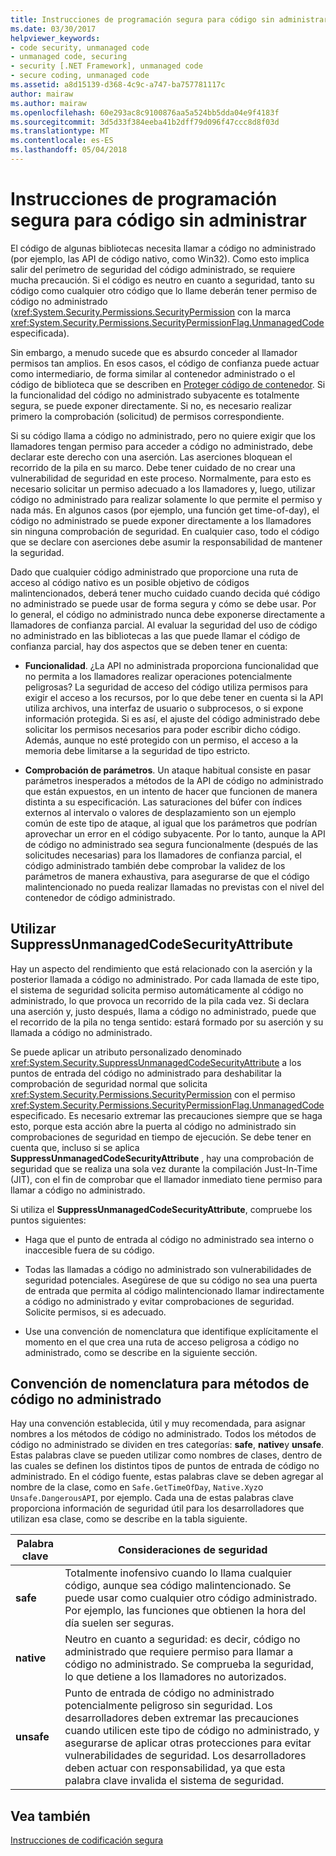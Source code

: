 ```yaml
---
title: Instrucciones de programación segura para código sin administrar
ms.date: 03/30/2017
helpviewer_keywords:
- code security, unmanaged code
- unmanaged code, securing
- security [.NET Framework], unmanaged code
- secure coding, unmanaged code
ms.assetid: a8d15139-d368-4c9c-a747-ba757781117c
author: mairaw
ms.author: mairaw
ms.openlocfilehash: 60e293ac8c9100876aa5a524bb5dda04e9f4183f
ms.sourcegitcommit: 3d5d33f384eeba41b2dff79d096f47ccc8d8f03d
ms.translationtype: MT
ms.contentlocale: es-ES
ms.lasthandoff: 05/04/2018
---
```

# <a name="secure-coding-guidelines-for-unmanaged-code"></a>Instrucciones de programación segura para código sin administrar
El código de algunas bibliotecas necesita llamar a código no administrado (por ejemplo, las API de código nativo, como Win32). Como esto implica salir del perímetro de seguridad del código administrado, se requiere mucha precaución. Si el código es neutro en cuanto a seguridad, tanto su código como cualquier otro código que lo llame deberán tener permiso de código no administrado (<xref:System.Security.Permissions.SecurityPermission> con la marca <xref:System.Security.Permissions.SecurityPermissionFlag.UnmanagedCode> especificada).  
  
 Sin embargo, a menudo sucede que es absurdo conceder al llamador permisos tan amplios. En esos casos, el código de confianza puede actuar como intermediario, de forma similar al contenedor administrado o el código de biblioteca que se describen en [Proteger código de contenedor](../../../docs/framework/misc/securing-wrapper-code.md). Si la funcionalidad del código no administrado subyacente es totalmente segura, se puede exponer directamente. Si no, es necesario realizar primero la comprobación (solicitud) de permisos correspondiente.  
  
 Si su código llama a código no administrado, pero no quiere exigir que los llamadores tengan permiso para acceder a código no administrado, debe declarar este derecho con una aserción. Las aserciones bloquean el recorrido de la pila en su marco. Debe tener cuidado de no crear una vulnerabilidad de seguridad en este proceso. Normalmente, para esto es necesario solicitar un permiso adecuado a los llamadores y, luego, utilizar código no administrado para realizar solamente lo que permite el permiso y nada más. En algunos casos (por ejemplo, una función get time-of-day), el código no administrado se puede exponer directamente a los llamadores sin ninguna comprobación de seguridad. En cualquier caso, todo el código que se declare con aserciones debe asumir la responsabilidad de mantener la seguridad.  
  
 Dado que cualquier código administrado que proporcione una ruta de acceso al código nativo es un posible objetivo de códigos malintencionados, deberá tener mucho cuidado cuando decida qué código no administrado se puede usar de forma segura y cómo se debe usar. Por lo general, el código no administrado nunca debe exponerse directamente a llamadores de confianza parcial. Al evaluar la seguridad del uso de código no administrado en las bibliotecas a las que puede llamar el código de confianza parcial, hay dos aspectos que se deben tener en cuenta:  
  
-   **Funcionalidad**. ¿La API no administrada proporciona funcionalidad que no permita a los llamadores realizar operaciones potencialmente peligrosas? La seguridad de acceso del código utiliza permisos para exigir el acceso a los recursos, por lo que debe tener en cuenta si la API utiliza archivos, una interfaz de usuario o subprocesos, o si expone información protegida. Si es así, el ajuste del código administrado debe solicitar los permisos necesarios para poder escribir dicho código. Además, aunque no esté protegido con un permiso, el acceso a la memoria debe limitarse a la seguridad de tipo estricto.  
  
-   **Comprobación de parámetros**. Un ataque habitual consiste en pasar parámetros inesperados a métodos de la API de código no administrado que están expuestos, en un intento de hacer que funcionen de manera distinta a su especificación. Las saturaciones del búfer con índices externos al intervalo o valores de desplazamiento son un ejemplo común de este tipo de ataque, al igual que los parámetros que podrían aprovechar un error en el código subyacente. Por lo tanto, aunque la API de código no administrado sea segura funcionalmente (después de las solicitudes necesarias) para los llamadores de confianza parcial, el código administrado también debe comprobar la validez de los parámetros de manera exhaustiva, para asegurarse de que el código malintencionado no pueda realizar llamadas no previstas con el nivel del contenedor de código administrado.  
  
## <a name="using-suppressunmanagedcodesecurityattribute"></a>Utilizar SuppressUnmanagedCodeSecurityAttribute  
 Hay un aspecto del rendimiento que está relacionado con la aserción y la posterior llamada a código no administrado. Por cada llamada de este tipo, el sistema de seguridad solicita permiso automáticamente al código no administrado, lo que provoca un recorrido de la pila cada vez. Si declara una aserción y, justo después, llama a código no administrado, puede que el recorrido de la pila no tenga sentido: estará formado por su aserción y su llamada a código no administrado.  
  
 Se puede aplicar un atributo personalizado denominado <xref:System.Security.SuppressUnmanagedCodeSecurityAttribute> a los puntos de entrada del código no administrado para deshabilitar la comprobación de seguridad normal que solicita <xref:System.Security.Permissions.SecurityPermission> con el permiso <xref:System.Security.Permissions.SecurityPermissionFlag.UnmanagedCode> especificado. Es necesario extremar las precauciones siempre que se haga esto, porque esta acción abre la puerta al código no administrado sin comprobaciones de seguridad en tiempo de ejecución. Se debe tener en cuenta que, incluso si se aplica **SuppressUnmanagedCodeSecurityAttribute** , hay una comprobación de seguridad que se realiza una sola vez durante la compilación Just-In-Time (JIT), con el fin de comprobar que el llamador inmediato tiene permiso para llamar a código no administrado.  
  
 Si utiliza el **SuppressUnmanagedCodeSecurityAttribute**, compruebe los puntos siguientes:  
  
-   Haga que el punto de entrada al código no administrado sea interno o inaccesible fuera de su código.  
  
-   Todas las llamadas a código no administrado son vulnerabilidades de seguridad potenciales. Asegúrese de que su código no sea una puerta de entrada que permita al código malintencionado llamar indirectamente a código no administrado y evitar comprobaciones de seguridad. Solicite permisos, si es adecuado.  
  
-   Use una convención de nomenclatura que identifique explícitamente el momento en el que crea una ruta de acceso peligrosa a código no administrado, como se describe en la siguiente sección.  
  
## <a name="naming-convention-for-unmanaged-code-methods"></a>Convención de nomenclatura para métodos de código no administrado  
 Hay una convención establecida, útil y muy recomendada, para asignar nombres a los métodos de código no administrado. Todos los métodos de código no administrado se dividen en tres categorías: **safe**, **native**y **unsafe**. Estas palabras clave se pueden utilizar como nombres de clases, dentro de las cuales se definen los distintos tipos de puntos de entrada de código no administrado. En el código fuente, estas palabras clave se deben agregar al nombre de la clase, como en `Safe.GetTimeOfDay`, `Native.Xyz`o `Unsafe.DangerousAPI`, por ejemplo. Cada una de estas palabras clave proporciona información de seguridad útil para los desarrolladores que utilizan esa clase, como se describe en la tabla siguiente.  
  
|Palabra clave|Consideraciones de seguridad|  
|-------------|-----------------------------|  
|**safe**|Totalmente inofensivo cuando lo llama cualquier código, aunque sea código malintencionado. Se puede usar como cualquier otro código administrado. Por ejemplo, las funciones que obtienen la hora del día suelen ser seguras.|  
|**native**|Neutro en cuanto a seguridad: es decir, código no administrado que requiere permiso para llamar a código no administrado. Se comprueba la seguridad, lo que detiene a los llamadores no autorizados.|  
|**unsafe**|Punto de entrada de código no administrado potencialmente peligroso sin seguridad. Los desarrolladores deben extremar las precauciones cuando utilicen este tipo de código no administrado, y asegurarse de aplicar otras protecciones para evitar vulnerabilidades de seguridad. Los desarrolladores deben actuar con responsabilidad, ya que esta palabra clave invalida el sistema de seguridad.|  
  
## <a name="see-also"></a>Vea también  
 [Instrucciones de codificación segura](../../../docs/standard/security/secure-coding-guidelines.md)
